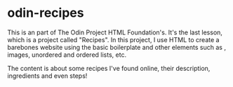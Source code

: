 # odin-recipes

This is an part of The Odin Project HTML Foundation's.
It's the last lesson, which is a project called "Recipes".
In this project, I use HTML to create a barebones website using the basic boilerplate and other elements such as <a>, images, unordered and ordered lists, etc. 

The content is about some recipes I've found online, their description, ingredients and even steps!